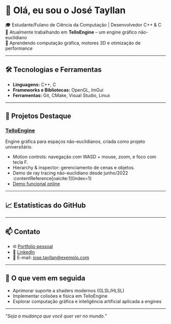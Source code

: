 # 👋 Olá, eu sou o José Tayllan

🎓 Estudante/Fulano de Ciência da Computação | Desenvolvedor C++ & C  
🔭 Atualmente trabalhando em **TelloEngine** – um engine gráfico não-euclidiano  
🌱 Aprendendo computação gráfica, motores 3D e otimização de performance

---

## 🛠 Tecnologias e Ferramentas

- **Linguagens:** C++, C  
- **Frameworks e Bibliotecas:** OpenGL, ImGui  
- **Ferramentas:** Git, CMake, Visual Studio, Linux

---

## 🚀 Projetos Destaque

### **[TelloEngine](https://github.com/jose-tello/TelloEngine)**
Engine gráfica para espaços não-euclidian﻿os, criada como projeto universitário.
- Motion controls: navegação com WASD + mouse, zoom, e foco com tecla F.  
- Hierarchy & inspector: gerenciamento de cenas e objetos.  
- Demo de ray tracing não-euclidiano desde junho/2022 :contentReference[oaicite:1]{index=1}
- [Demo funcional online](https://jose-tello.github.io/TelloEngine/)

---

## 📈 Estatísticas do GitHub

<!-- Pode adicionar GIFs como github-readme-stats ou github-profile-views -->

---

## 📫 Contato

- 🌐 [Portfolio pessoal](https://jose-tello.github.io/Portfolio/)  
- 🔗 [LinkedIn](https://www.linkedin.com/in/joseluisredondotello/)  
- 📧 E-mail: jose.tayllan@exemplo.com

---

## 🔭 O que vem em seguida

- Aprimorar suporte a shaders modernos (GLSL/HLSL)  
- Implementar colisões e física em TelloEngine  
- Explorar computação gráfica e inteligência artificial aplicada a engines

---

*“Seja a mudança que você quer ver no mundo.”*

<!--
Se quiser, adicione badges:
[![GitHub stats](https://github-readme-stats.vercel.app/api?username=JoseTayllan)](...)
-->
